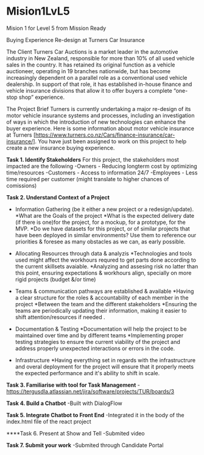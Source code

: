 # Mision1LvL5
Mision 1 for Level 5 from Mission Ready 


Buying Experience Re-design at Turners Car Insurance

The Client
Turners Car Auctions is a market leader in the automotive industry in New Zealand, responsible for more than 10% of all used vehicle sales in the country. It has retained its original function as a vehicle auctioneer, operating in 19 branches nationwide, but has become increasingly dependent on a parallel role as a conventional used vehicle dealership. In support of that role, it has established in-house finance and vehicle insurance divisions that allow it to offer buyers a complete “one-stop shop” experience.

The Project Brief
Turners is currently undertaking a major re-design of its motor vehicle insurance systems and processes, including an investigation of ways in which the introduction of new technologies can enhance the buyer experience. Here is some information about motor vehicle insurance at Turners [https://www.turners.co.nz/Cars/finance-insurance/car-insurance/].  You have just been assigned to work on this project to help create a new insurance buying experience.



**Task 1. Identify Stakeholders**
For this project, the stakeholders most impacted  are the following
  -Owners - Reducing longterm cost by optimizing time/resources
  -Customers - Access to information 24/7
  -Employees - Less time required per customer (might translate to higher chances of comissions)

        
**Task 2. Understand Context of a Project**
- Information Gathering (be it either a new project or a redesign/update).
    *What are the Goals of the project
    *What is the expected delivery date (if there is one)for the project, for a mockup, for a prototype, for the MVP.
    *Do we have datasets for this project, or of similar projects that have been deployed in similar environments? Use them to reference our priorities & foresee as many obstacles as we can, as early possible.

- Allocating Resources through data & analyzis
    *Technologies and tools used might affect the workhours requred to get parts done according to the current skillsets avaiable.
    *Analyzing and assesing risk no latter than this point, ensuring expectations  & workhours align, specially on more rigid projects (budget &/or time)

- Teams & communication pathways are established & available
    *Having a clear structure for the roles & accountability of each member in the project
    *Between the team and the different stakeholders
    *Ensuring the teams are periodically updating their information, making it easier to shift attention/resources if needed .

- Documentation & Testing
    *Documentation will help the project to be maintained over time and by different teams
    *Implementing proper testing strategies to ensure the current viability of the project and address properly unexpected interactions or errors in the code.

- Infrastructure
    *Having everything set in regards with the infrastructrure and overal deployment for the project will ensure that it properly meets the expected performance and it's ability to shift in scale.

**Task 3. Familiarise with tool for Task Management**
        -https://tergusdla.atlassian.net/jira/software/projects/TUR/boards/3

**Task 4. Build a Chatbot**
        -Built with DialogFlow

**Task 5. Integrate Chatbot to Front End**
        -Integrated it in the body of the index.html file of the react project
        
****Task 6. Present at Show and Tell
        -Submited video
        
**Task 7. Submit your work**
        -Submited through Candidate Portal
